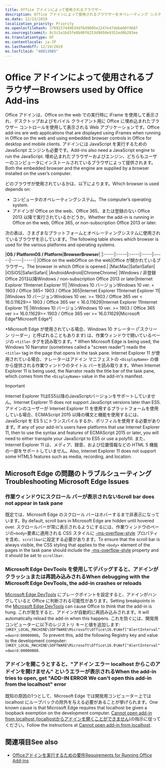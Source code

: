 ```yaml
---
title: Office アドインによって使用されるブラウザー
description: Office アドインによって使用されるブラウザーをオペレーティング システムおよび Office バージョンが決定する方法を指定します。
ms.date: 12/13/2019
localization_priority: Priority
ms.openlocfilehash: 3709157449634dfb49805e2247e47debe60f468f
ms.sourcegitcommit: 8c5c5a1bd3fe8b90f6253d9850e9352ed0b283ee
ms.translationtype: HT
ms.contentlocale: ja-JP
ms.lasthandoff: 12/19/2019
ms.locfileid: "40813985"
---
```

# <a name="browsers-used-by-office-add-ins"></a><span data-ttu-id="1fa34-103">Office アドインによって使用されるブラウザー</span><span class="sxs-lookup"><span data-stu-id="1fa34-103">Browsers used by Office Add-ins</span></span>

<span data-ttu-id="1fa34-104">Office アドインは、Office on the web での実行時に iFrame を使用して表示され、デスクトップおよびモバイル クライアント用に Office に埋め込まれたブラウザー コントロールを使用して表示される Web アプリケーションです。</span><span class="sxs-lookup"><span data-stu-id="1fa34-104">Office add-ins are web applications that are displayed using iFrames when running in Office on the web and using embedded browser controls in Office for desktop and mobile clients.</span></span> <span data-ttu-id="1fa34-105">アドインには JavaScript を実行するための JavaScript エンジンも必要です。</span><span class="sxs-lookup"><span data-stu-id="1fa34-105">Add-ins also need a JavaScript engine to run the JavaScript.</span></span> <span data-ttu-id="1fa34-106">埋め込まれたブラウザーおよびエンジン、どちらもユーザーのコンピュータにインストールされているブラウザによって提供されます。</span><span class="sxs-lookup"><span data-stu-id="1fa34-106">Both the embedded browser and the engine are supplied by a browser installed on the user’s computer.</span></span>

<span data-ttu-id="1fa34-107">どのブラウザが使用されているかは、以下によります。</span><span class="sxs-lookup"><span data-stu-id="1fa34-107">Which browser is used depends on:</span></span>

- <span data-ttu-id="1fa34-108">コンピュータのオペレーティングシステム。</span><span class="sxs-lookup"><span data-stu-id="1fa34-108">The computer’s operating system.</span></span>
- <span data-ttu-id="1fa34-109">アドインが Office on the web、Office 365、または登録のない Office 2013 以降で実行されているかどうか。</span><span class="sxs-lookup"><span data-stu-id="1fa34-109">Whether the add-in is running in Office on the web, Office 365, or non-subscription Office 2013 or later.</span></span>

<span data-ttu-id="1fa34-110">次の表は、さまざまなプラットフォームとオペレーティングシステムに使用されているブラウザを示しています。</span><span class="sxs-lookup"><span data-stu-id="1fa34-110">The following table shows which browser is used for the various platforms and operating systems.</span></span>

|<span data-ttu-id="1fa34-111">**OS / Platform**</span><span class="sxs-lookup"><span data-stu-id="1fa34-111">**OS / Platform**</span></span>|<span data-ttu-id="1fa34-112">**Browser**</span><span class="sxs-lookup"><span data-stu-id="1fa34-112">**Browser**</span></span>|
|:-----|:-----|:-----|:-----|:-----|:-----|:-----|
|<span data-ttu-id="1fa34-113">Office on the web</span><span class="sxs-lookup"><span data-stu-id="1fa34-113">Office on the web</span></span>|<span data-ttu-id="1fa34-114">Office が開かれているブラウザー。</span><span class="sxs-lookup"><span data-stu-id="1fa34-114">The browser in which Office is opened.</span></span>|
|<span data-ttu-id="1fa34-115">Mac</span><span class="sxs-lookup"><span data-stu-id="1fa34-115">Mac</span></span>|<span data-ttu-id="1fa34-116">Safari</span><span class="sxs-lookup"><span data-stu-id="1fa34-116">Safari</span></span>|
|<span data-ttu-id="1fa34-117">iOS</span><span class="sxs-lookup"><span data-stu-id="1fa34-117">iOS</span></span>|<span data-ttu-id="1fa34-118">Safari</span><span class="sxs-lookup"><span data-stu-id="1fa34-118">Safari</span></span>|
|<span data-ttu-id="1fa34-119">Android</span><span class="sxs-lookup"><span data-stu-id="1fa34-119">Android</span></span>|<span data-ttu-id="1fa34-120">Chrome</span><span class="sxs-lookup"><span data-stu-id="1fa34-120">Chrome</span></span>|
|<span data-ttu-id="1fa34-121">Windows / 非登録 Office 2013以降</span><span class="sxs-lookup"><span data-stu-id="1fa34-121">Windows / non-subscription Office 2013 or later</span></span>|<span data-ttu-id="1fa34-122">Internet Explorer 11</span><span class="sxs-lookup"><span data-stu-id="1fa34-122">Internet Explorer 11</span></span>|
|<span data-ttu-id="1fa34-123">Windows 10 バージョン</span><span class="sxs-lookup"><span data-stu-id="1fa34-123">Windows 10 ver.</span></span> <span data-ttu-id="1fa34-124">< 1903 / Office 365</span><span class="sxs-lookup"><span data-stu-id="1fa34-124">< 1903 / Office 365</span></span>|<span data-ttu-id="1fa34-125">Internet Explorer 11</span><span class="sxs-lookup"><span data-stu-id="1fa34-125">Internet Explorer 11</span></span>|
|<span data-ttu-id="1fa34-126">Windows 10 バージョン</span><span class="sxs-lookup"><span data-stu-id="1fa34-126">Windows 10 ver.</span></span> <span data-ttu-id="1fa34-127">>= 1903 / Office 365 ver < 16.0.11629</span><span class="sxs-lookup"><span data-stu-id="1fa34-127">>= 1903 / Office 365 ver < 16.0.11629</span></span>|<span data-ttu-id="1fa34-128">Internet Explorer 11</span><span class="sxs-lookup"><span data-stu-id="1fa34-128">Internet Explorer 11</span></span>|
|<span data-ttu-id="1fa34-129">Windows 10 バージョン</span><span class="sxs-lookup"><span data-stu-id="1fa34-129">Windows 10 ver.</span></span> <span data-ttu-id="1fa34-130">>= 1903 / Office 365 ver >= 16.0.11629</span><span class="sxs-lookup"><span data-stu-id="1fa34-130">>= 1903 / Office 365 ver >= 16.0.11629</span></span>|<span data-ttu-id="1fa34-131">Microsoft Edge\*</span><span class="sxs-lookup"><span data-stu-id="1fa34-131">Microsoft Edge\*</span></span>|

<span data-ttu-id="1fa34-132">\*Microsoft Edge が使用されている場合、Windows 10 ナレーター (「スクリーン リーダー」と呼ばれることもあります) は、作業ウィンドウで開いているページの `<title>` タグを読み取ります。</span><span class="sxs-lookup"><span data-stu-id="1fa34-132">\* When Microsoft Edge is being used, the Windows 10 Narrator (sometimes called a "screen reader") reads the `<title>` tag in the page that opens in the task pane.</span></span> <span data-ttu-id="1fa34-133">Internet Explorer 11 が使用されている場合、ナレーターはアドイン マニフェストの `<DisplayName>` の値から提供される作業ウィンドウのタイトル バーを読み取ります。</span><span class="sxs-lookup"><span data-stu-id="1fa34-133">When Internet Explorer 11 is being used, the Narrator reads the title bar of the task pane, which comes from the `<DisplayName>` value in the add-in's manifest.</span></span>

> [!IMPORTANT]
> <span data-ttu-id="1fa34-134">Internet Explorer 11はES5以降のJavaScriptバージョンをサポートしていません。</span><span class="sxs-lookup"><span data-stu-id="1fa34-134">Internet Explorer 11 does not support JavaScript versions later than ES5.</span></span> <span data-ttu-id="1fa34-135">アドインのユーザーが Internet Explorer 11 を使用するプラットフォームを使用している場合、ECMAScript 2015 以降の構文と機能を使用するには、JavaScript を ES 5 にトランスパイルするか、ポリフィルを使用する必要があります。</span><span class="sxs-lookup"><span data-stu-id="1fa34-135">If any of your add-in's users have platforms that use Internet Explorer 11, then to use the syntax and features of ECMAScript 2015 or later, you will need to either transpile your JavaScript to ES5 or use a polyfill.</span></span> <span data-ttu-id="1fa34-136">また、Internet Explorer 11 は、メディア、録音、および位置情報などの HTML 5 機能の一部をサポートしていません。</span><span class="sxs-lookup"><span data-stu-id="1fa34-136">Also, Internet Explorer 11 does not support some HTML5 features such as media, recording, and location.</span></span>

## <a name="troubleshooting-microsoft-edge-issues"></a><span data-ttu-id="1fa34-137">Microsoft Edge の問題のトラブルシューティング</span><span class="sxs-lookup"><span data-stu-id="1fa34-137">Troubleshooting Microsoft Edge Issues</span></span>

### <a name="scroll-bar-does-not-appear-in-task-pane"></a><span data-ttu-id="1fa34-138">作業ウィンドウにスクロール バーが表示されない</span><span class="sxs-lookup"><span data-stu-id="1fa34-138">Scroll bar does not appear in task pane</span></span>

<span data-ttu-id="1fa34-139">既定では、Microsoft Edge のスクロール バーはホバーするまで非表示になっています。</span><span class="sxs-lookup"><span data-stu-id="1fa34-139">By default, scroll bars in Microsoft Edge are hidden until hovered over.</span></span> <span data-ttu-id="1fa34-140">スクロールバーが常に表示されるようにするには、作業ウィンドウのページの`<body>`要素に適用される CSS スタイルに [-ms-overflow-style](https://developer.mozilla.org/docs/Web/CSS/-ms-overflow-style) プロパティを含め、`scrollbar`に設定する必要があります。</span><span class="sxs-lookup"><span data-stu-id="1fa34-140">To ensure that the scroll bar is always visible, the CSS styling that applies to the `<body>` element of the pages in the task pane should include the [-ms-overflow-style](https://developer.mozilla.org/docs/Web/CSS/-ms-overflow-style) property and it should be set to `scrollbar`.</span></span> 

### <a name="when-debugging-with-the-microsoft-edge-devtools-the-add-in-crashes-or-reloads"></a><span data-ttu-id="1fa34-141">Microsoft Edge DevTools を使用してデバッグすると、アドインがクラッシュまたは再読み込みされる</span><span class="sxs-lookup"><span data-stu-id="1fa34-141">When debugging with the Microsoft Edge DevTools, the add-in crashes or reloads</span></span>

<span data-ttu-id="1fa34-142">[Microsoft Edge DevTools](https://www.microsoft.com/p/microsoft-edge-devtools-preview/9mzbfrmz0mnj?rtc=1&activetab=pivot%3Aoverviewtab) にブレークポイントを設定すると、アドインがハングしていると Office に判断される可能性があります。</span><span class="sxs-lookup"><span data-stu-id="1fa34-142">Setting breakpoints in the [Microsoft Edge DevTools](https://www.microsoft.com/p/microsoft-edge-devtools-preview/9mzbfrmz0mnj?rtc=1&activetab=pivot%3Aoverviewtab) can cause Office to think that the add-in is hung.</span></span> <span data-ttu-id="1fa34-143">これが発生すると、アドインが自動的に再読み込みされます。</span><span class="sxs-lookup"><span data-stu-id="1fa34-143">It will automatically reload the add-in when this happens.</span></span> <span data-ttu-id="1fa34-144">これを防ぐには、開発用コンピューターに以下のレジストリ キーと値を追加します: `[HKEY_LOCAL_MACHINE\SOFTWARE\Microsoft\Office\16.0\Wef]"AlertInterval"=dword:00000000`。</span><span class="sxs-lookup"><span data-stu-id="1fa34-144">To prevent this, add the following Registry key and value to the development computer: `[HKEY_LOCAL_MACHINE\SOFTWARE\Microsoft\Office\16.0\Wef]"AlertInterval"=dword:00000000`.</span></span>

### <a name="when-the-add-in-tries-to-open-get-add-in-error-we-cant-open-this-add-in-from-the-localhost-error"></a><span data-ttu-id="1fa34-145">アドインを開こうとすると、"アドイン エラー localhost からこのアドインを開けません" というエラーが表示される</span><span class="sxs-lookup"><span data-stu-id="1fa34-145">When the add-in tries to open, get "ADD-IN ERROR We can't open this add-in from the localhost" error</span></span>

<span data-ttu-id="1fa34-146">既知の原因の1つとして、Microsoft Edge では開発用コンピューター上では localhost にループバックの除外を与える必要があることが挙げられます。</span><span class="sxs-lookup"><span data-stu-id="1fa34-146">One known cause is that Microsoft Edge requires that localhost be given a loopback exemption on the development computer.</span></span> <span data-ttu-id="1fa34-147">[Cannot open add-in from localhost (localhostからアドインを開くことができません)](/office/troubleshoot/error-messages/cannot-open-add-in-from-localhost)の指示に従ってください。</span><span class="sxs-lookup"><span data-stu-id="1fa34-147">Follow the instructions at [Cannot open add-in from localhost](/office/troubleshoot/error-messages/cannot-open-add-in-from-localhost).</span></span>


## <a name="see-also"></a><span data-ttu-id="1fa34-148">関連項目</span><span class="sxs-lookup"><span data-stu-id="1fa34-148">See also</span></span>

- [<span data-ttu-id="1fa34-149">Officeアドインを実行するための要件</span><span class="sxs-lookup"><span data-stu-id="1fa34-149">Requirements for Running Office Add-ins</span></span>](requirements-for-running-office-add-ins.md)
